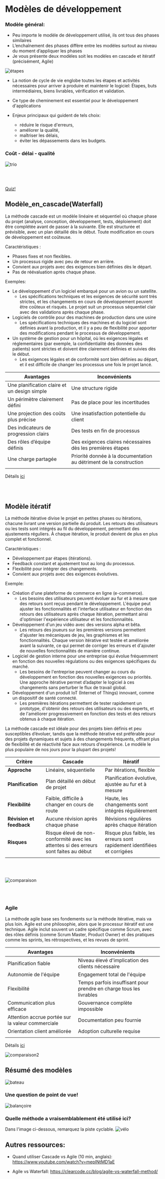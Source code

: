 # Modèles de développement

### Modèle général:

- Peu importe le modèle de développement utilisé, ils ont tous des phases similaires
- L’enchaînement des phases diffère entre les modèles surtout au niveau du moment d’appliquer les phases
- Je vous présente deux modèles soit les modèles en cascade et itératif (précisément, Agile)

![étapes](img/5etapes.png)


- La notion de cycle de vie englobe toutes les étapes et activités nécessaires pour arriver à produire et maintenir le logiciel: Étapes, buts intermédiaires, biens livrables, vérification et validation.

- Ce type de cheminement est essentiel pour le développement d'applications
- Enjeux principaux qui guident de tels choix: 
    - réduire le risque d'erreurs,
    - améliorer la qualité,
    - maîtriser les délais,
    - éviter les dépassements dans les budgets.


### Coût - délai - qualité

![trio](img/trio.png)

<br>
<br>

[Quiz!](quiz4.md)

## Modèle_en_cascade(Waterfall)

La méthode cascade est un modèle linéaire et séquentiel où chaque phase du projet (analyse, conception, développement, tests, déploiement) doit être complétée avant de passer à la suivante. Elle est structurée et prévisible, avec un plan détaillé dès le début. Toute modification en cours de développement est coûteuse.

Caractéristiques :
- Phases fixes et non flexibles.
- Un processus rigide avec peu de retour en arrière.
- Convient aux projets avec des exigences bien définies dès le départ.
- Pas de réévaluation après chaque phase.

Exemples: 
- Le développement d'un logiciel embarqué pour un avion ou un satellite.
    - Les spécifications techniques et les exigences de sécurité sont très strictes, et les changements en cours de développement peuvent être coûteux et risqués. Le projet suit un processus séquentiel clair avec des validations après chaque phase.
- Logiciels de contrôle pour des machines de production dans une usine
    - Les spécifications techniques des machines et du logiciel sont définies avant la production, et il y a peu de flexibilité pour apporter des modifications pendant le processus de développement.
- Un système de gestion pour un hôpital, où les exigences légales et réglementaires (par exemple, la confidentialité des données des patients) sont strictes et doivent être clairement définies et suivies dès le début.
    - Les exigences légales et de conformité sont bien définies au départ, et il est difficile de changer les processus une fois le projet lancé.


|Avantages                | Inconvénients                    | 
|------------------------|-----------------------------------|
|Une planification claire et un design simple     | Une structure rigide            | 
|Un périmètre clairement défini          | Pas de place pour les incertitudes                  |
|Une projection des coûts plus précise         | Une insatisfaction potentielle du client                    |
|Des indicateurs de progression clairs          | Des tests en fin de processus                    |
|Des rôles d’équipe définis          | Des exigences claires nécessaires dès les premières étapes           | 
|Une charge partagée             | Priorité donnée à la documentation au détriment de la construction            | 
| | |

Détails [ici](https://www.servicenow.com/fr/products/strategic-portfolio-management/what-is-agile-vs-waterfall.html#:~:text=La%20m%C3%A9thode%20Agile%20repose%20sur,plusieurs%20t%C3%A2ches%20en%20m%C3%AAme%20temps.&text=Les%20it%C3%A9rations%20Agile%20apportent%20de,apporter%20des%20am%C3%A9liorations%20aux%20produits.) 

<br>
<br>

## Modèle itératif

La méthode itérative divise le projet en petites phases ou itérations, chacune livrant une version partielle du produit. Les retours des utilisateurs ou les tests sont intégrés au fil du développement, permettant des ajustements réguliers. À chaque itération, le produit devient de plus en plus complet et fonctionnel.

Caractéristiques :
- Développement par étapes (itérations).
- Feedback constant et ajustement tout au long du processus.
- Flexibilité pour intégrer des changements.
- Convient aux projets avec des exigences évolutives.

Exemple:

- Création d'une plateforme de commerce en ligne (e-commerce).
    -  Les besoins des utilisateurs peuvent évoluer au fur et à mesure que des retours sont reçus pendant le développement. L'équipe peut ajuster les fonctionnalités et l'interface utilisateur en fonction des retours des utilisateurs après chaque itération, permettant ainsi d'optimiser l'expérience utilisateur et les fonctionnalités.
- Développement d'un jeu vidéo avec des versions alpha et bêta.
    - Les retours des joueurs sur les premières versions permettent d'ajuster les mécaniques de jeu, les graphismes et les fonctionnalités. Chaque version itérative est testée et améliorée avant la suivante, ce qui permet de corriger les erreurs et d'ajouter de nouvelles fonctionnalités de manière continue.
- Logiciel de gestion interne pour une entreprise qui évolue fréquemment en fonction des nouvelles régulations ou des exigences spécifiques du marché.
    - Les besoins de l'entreprise peuvent changer au cours du développement en fonction des nouvelles exigences ou priorités. Une approche itérative permet d’adapter le logiciel à ces changements sans perturber le flux de travail global.
- Développement d'un produit IoT (Internet of Things) innovant, comme un dispositif de santé connecté.
    - Les premières itérations permettent de tester rapidement un prototype, d'obtenir des retours des utilisateurs ou des experts, et de l'améliorer progressivement en fonction des tests et des retours obtenus à chaque itération.




La méthode cascade est idéale pour des projets bien définis et peu susceptibles d’évoluer, tandis que la méthode itérative est préférable pour des projets dynamiques et sujets à des changements fréquents, offrant plus de flexibilité et de réactivité face aux retours d’expérience. Le modèle le plus populaire de nos jours pour la plupart des projets!



| Critère                | Cascade                           | Itératif                       |
|------------------------|-----------------------------------|--------------------------------|
| **Approche**           | Linéaire, séquentielle            | Par itérations, flexible       |
| **Planification**      | Plan détaillé en début de projet  | Planification évolutive, ajustée au fur et à mesure |
| **Flexibilité**        | Faible, difficile à changer en cours de route | Haute, les changements sont intégrés régulièrement |
| **Révision et feedback**| Aucune révision après chaque phase | Révisions régulières après chaque itération |
| **Risques**            | Risque élevé de non-conformité avec les attentes si des erreurs sont faites au début | Risque plus faible, les erreurs sont rapidement identifiées et corrigées |
| | |

<br>
<br>

![comparaison](img/comparaison.png)

<br>
<br>

### Agile

La méthode agile base ses fondements sur la méthode itérative, mais va plus loin. Agile est une philosophie, alors que le processur itératif est une technique. Agile inclut souvent un cadre spécifique comme Scrum, avec des rôles définis (comme Scrum Master, Product Owner) et des pratiques comme les sprints, les rétrospectives, et les revues de sprint.



|Avantages                | Inconvénients                    | 
|------------------------|-----------------------------------|
|Planification fiable             | Niveau élevé d'implication des clients nécessaire            | 
|Autonomie de l'équipe           | Engagement total de l'équipe                  |
|Flexibilité         | Temps parfois insuffisant pour prendre en charge tous les livrables                    |
|Communication plus efficace           | Gouvernance complète impossible                    |
|Attention accrue portée sur la valeur commerciale            | Documentation peu fournie            | 
|Orientation client améliorée             | Adoption culturelle requise            | 
| | |

Détails [ici](https://www.servicenow.com/fr/products/strategic-portfolio-management/what-is-agile-vs-waterfall.html#:~:text=La%20m%C3%A9thode%20Agile%20repose%20sur,plusieurs%20t%C3%A2ches%20en%20m%C3%AAme%20temps.&text=Les%20it%C3%A9rations%20Agile%20apportent%20de,apporter%20des%20am%C3%A9liorations%20aux%20produits.) 




![comparaison2](img/comparaison2.jpg)

## Résumé des modèles

![bateau](img/bateau.png)

### Une question de point de vue!
![balançoire](img/tree_swing.png)


### Quelle méthode a vraisemblablement été utilisé ici?
Dans l'image ci-dessous, remarquez la piste cyclable. 
![vélo](img/piste_cyclable.webp)



## Autres ressources:

- Quand utiliser Cascade vs Agile (10 min, anglais): https://www.youtube.com/watch?v=mepINtMD1aE 


- Agile vs Waterfall: https://clearcode.cc/blog/agile-vs-waterfall-method/

